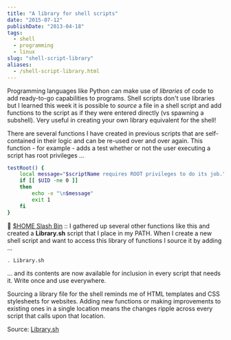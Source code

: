 ```yaml
---
title: "A library for shell scripts"
date: "2015-07-12"
publishDate: "2013-04-18"
tags:
  - shell
  - programming
  - linux
slug: "shell-script-library"
aliases:
  - /shell-script-library.html
---
```


Programming languages like Python can make use of *libraries* of code to add ready-to-go capabilities to programs. Shell scripts don't use libraries but I learned this week it is possible to *source* a file in a shell script and add functions to the script as if they were entered directly (vs spawning a subshell). Very useful in creating your own library equivalent for the shell!

There are several functions I have created in previous scripts that are self-contained in their logic and can be re-used over and over again. This function - for example - adds a test whether or not the user executing a script has root privileges ...

```bash
testRoot() {
    local message="$scriptName requires ROOT privileges to do its job."
    if [[ $UID -ne 0 ]]
    then
        echo -e "\n$message"
        exit 1
    fi
}
```

:penguin: [$HOME Slash Bin](http://www.circuidipity.com/homebin/) :: I gathered up several other functions like this and created a **Library.sh** script that I place in my PATH. When I create a new shell script and want to access this library of functions I source it by adding ...

```bash
. Library.sh
```

... and its contents are now available for inclusion in every script that needs it. Write once and use everywhere.

Sourcing a library file for the shell reminds me of HTML templates and CSS stylesheets for websites. Adding new functions or making improvements to existing ones in a single location means the changes ripple across every script that calls upon that location.

Source: [Library.sh](https://github.com/vonbrownie/homebin/blob/master/Library.sh)
